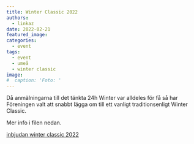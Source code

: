 ```yaml
---
title: Winter Classic 2022
authors: 
  - linkaz
date: 2022-02-21
featured_image: 
categories: 
  - event
tags:
  - event
  - umeå
  - winter classic
image: 
#  caption: 'Foto: '
---
```


Då anmälningarna till det tänkta 24h Winter var alldeles för få så har Föreningen valt att snabbt lägga om till ett vanligt traditionsenligt Winter Classic.

Mer info i filen nedan.

[inbjudan winter classic 2022](https://turfvasterbotten.files.wordpress.com/2022/02/inbjudan-wc-2022.pdf)
